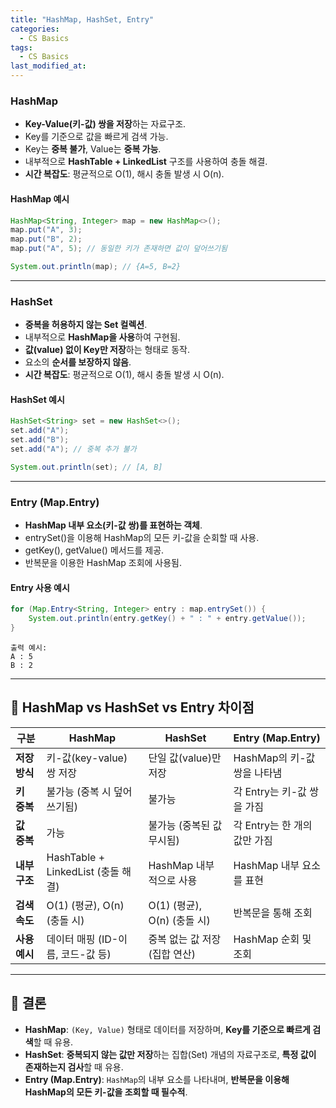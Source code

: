 ```yaml
---
title: "HashMap, HashSet, Entry"
categories:
  - CS Basics
tags:
  - CS Basics
last_modified_at: 
---
```



###  HashMap  
- **Key-Value(키-값) 쌍을 저장**하는 자료구조.  
- Key를 기준으로 값을 빠르게 검색 가능.  
- Key는 **중복 불가**, Value는 **중복 가능**.  
- 내부적으로 **HashTable + LinkedList** 구조를 사용하여 충돌 해결.  
- **시간 복잡도**: 평균적으로 O(1), 해시 충돌 발생 시 O(n).  

####  HashMap 예시
```java
HashMap<String, Integer> map = new HashMap<>();
map.put("A", 3);
map.put("B", 2);
map.put("A", 5); // 동일한 키가 존재하면 값이 덮어쓰기됨

System.out.println(map); // {A=5, B=2}
```

---

###  HashSet  
- **중복을 허용하지 않는 Set 컬렉션**.  
- 내부적으로 **HashMap을 사용**하여 구현됨.  
- **값(value) 없이 Key만 저장**하는 형태로 동작.  
- 요소의 **순서를 보장하지 않음**.  
- **시간 복잡도**: 평균적으로 O(1), 해시 충돌 발생 시 O(n).  

####  HashSet 예시
```java
HashSet<String> set = new HashSet<>();
set.add("A");
set.add("B");
set.add("A"); // 중복 추가 불가

System.out.println(set); // [A, B]
```
---

###  Entry (Map.Entry)  
- **HashMap 내부 요소(키-값 쌍)를 표현하는 객체**.  
- entrySet()을 이용해 HashMap의 모든 키-값을 순회할 때 사용.  
- getKey(), getValue() 메서드를 제공.  
- 반복문을 이용한 HashMap 조회에 사용됨.  

####  Entry 사용 예시
```java
for (Map.Entry<String, Integer> entry : map.entrySet()) {
    System.out.println(entry.getKey() + " : " + entry.getValue());
}

```
```
출력 예시:  
A : 5  
B : 2 
 ```

---

## 🔹 HashMap vs HashSet vs Entry 차이점  

| 구분      | HashMap                           | HashSet                     | Entry (Map.Entry)        |
|-----------|----------------------------------|-----------------------------|--------------------------|
| **저장 방식** | 키-값(key-value) 쌍 저장         | 단일 값(value)만 저장       | HashMap의 키-값 쌍을 나타냄 |
| **키 중복**   | 불가능 (중복 시 덮어쓰기됨)      | 불가능                      | 각 Entry는 키-값 쌍을 가짐 |
| **값 중복**   | 가능                            | 불가능 (중복된 값 무시됨)    | 각 Entry는 한 개의 값만 가짐 |
| **내부 구조** | HashTable + LinkedList (충돌 해결) | HashMap 내부적으로 사용      | HashMap 내부 요소를 표현 |
| **검색 속도** | O(1) (평균), O(n) (충돌 시)    | O(1) (평균), O(n) (충돌 시)  | 반복문을 통해 조회 |
| **사용 예시** | 데이터 매핑 (ID-이름, 코드-값 등) | 중복 없는 값 저장 (집합 연산) | HashMap 순회 및 조회 |

---

## 🔹 결론  
- **HashMap**: `(Key, Value)` 형태로 데이터를 저장하며, **Key를 기준으로 빠르게 검색**할 때 유용.  
- **HashSet**: **중복되지 않는 값만 저장**하는 집합(Set) 개념의 자료구조로, **특정 값이 존재하는지 검사**할 때 유용.  
- **Entry (Map.Entry)**: `HashMap`의 내부 요소를 나타내며, **반복문을 이용해 HashMap의 모든 키-값을 조회할 때 필수적**.  
